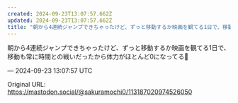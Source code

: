 ```yaml
---
created: 2024-09-23T13:07:57.662Z
updated: 2024-09-23T13:07:57.662Z
title: "朝から4連続ジャンプできちゃったけど、ずっと移動するか映画を観てる1日で、移動も[...]"
---
```


<p>朝から4連続ジャンプできちゃったけど、ずっと移動するか映画を観てる1日で、移動も常に時間との戦いだったから体力がほとんど0になってる🫠</p>

&mdash; 2024-09-23 13:07:57 UTC

Original URL: https://mastodon.social/@sakuramochi0/113187020974526050
